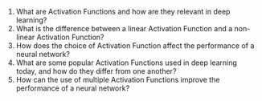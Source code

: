 1. What are Activation Functions and how are they relevant in deep learning?
2. What is the difference between a linear Activation Function and a non-linear Activation Function?
3. How does the choice of Activation Function affect the performance of a neural network?
4. What are some popular Activation Functions used in deep learning today, and how do they differ from one another?
5. How can the use of multiple Activation Functions improve the performance of a neural network?